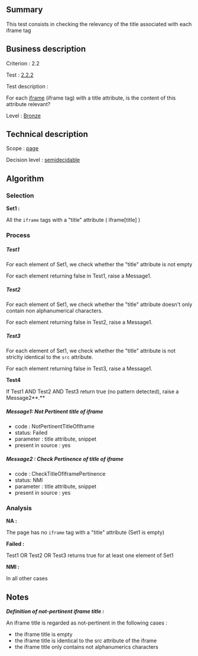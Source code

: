 ## Summary

This test consists in checking the relevancy of the title associated
with each iframe tag

## Business description

Criterion : 2.2

Test : [2.2.2](http://accessiweb.org/index.php/accessiweb-22-english-version.html#test-2-2-2)

Test description :

For each
[iframe](http://accessiweb.org/index.php/glossary-76.html#mCadreEnLigne)
(iframe tag) with a title attribute, is the content of this attribute
relevant?

Level : [Bronze](/en/category/rules-design/accessiweb-11/level/bronze)

## Technical description

Scope : [page](/en/category/rules-design/accessiweb-11/scope/page)

Decision level :
[semidecidable](/en/category/rules-design/accessiweb-11/decision-level/semidecidable)

## Algorithm

### Selection

**Set1 :**

All the `iframe` tags with a "title" attribute ( iframe[title] )

### Process

##### Test1

For each element of Set1, we check whether the "title" attribute is not
empty

For each element returning false in Test1, raise a Message1.

##### Test2

For each element of Set1, we check whether the "title" attribute doesn't
only contain non alphanumerical characters.

For each element returning false in Test2, raise a Message1.

##### Test3

For each element of Set1, we check whether the "title" attribute is not
striclty identical to the `src` attribute.

For each element returning false in Test3, raise a Message1.

**Test4**

If Test1 AND Test2 AND Test3 return true (no pattern detected), raise a
Message2**.**

##### Message1: Not Pertinent title of iframe

-   code : NotPertinentTitleOfIframe
-   status: Failed
-   parameter : title attribute, snippet
-   present in source : yes

##### Message2 : Check Pertinence of title of iframe

-   code : CheckTitleOfIframePertinence
-   status: NMI
-   parameter : title attribute, snippet
-   present in source : yes

### Analysis

**NA :**

The page has no `iframe` tag with a "title" attribute (Set1 is empty)

**Failed :**

Test1 OR Test2 OR Test3 returns true for at least one element of Set1

**NMI :**

In all other cases

## Notes

***Definition of not-pertinent iframe title :***

An iframe title is regarded as not-pertinent in the following cases :

-   the iframe title is empty
-   the iframe title is identical to the src attribute of the iframe
-   the iframe title only contains not alphanumerics characters

